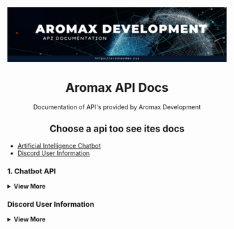   <div align="center">
      <img src="api-banner.png" alt="Aromax API">
      <h1>Aromax API Docs</h1>
      <p>Documentation of API's provided by Aromax Development</p>
    </div>
    
   <h2><center>Choose a api too see ites docs</center></h3>
   <ul>
  <li> <a href="#chatbot-api">Artificial Intelligence Chatbot</a> </li>
  <li> <a href="#fetch-user">Discord User Information</a> </li>
  </ul>
    
   <h3 id="chatbot-api">1. Chatbot API</h4>
<details>
  <summary> <b>View More</b></summary>
  
  ### Example [ Node.js ]
  ```js
const fetch = require("node-fetch").default;
  const mes = "Hello, How are you?"
fetch(`https://aromaxdev.xyz/api/chatbot?message=${mes}`, {
        
    })
        .then(res => res.json())
        .then(data => {
       console.log(data.message)
        })
  ```
  
  ### Using Parameters
  ```
  https://aromaxdev.xyz/api/chatbot?message=<string>&name=<string>&gender=<string>
  ```
  
  | Parameter | Type | Description
  | --- | --- | --- |
  | `name` | `string` | Sets chatbot's name
  | `gender` | `string` | Sets chatbot's gender|
  | `developer_name` | `string` | Sets chatbot's developer name
  | `user` | `string` | Put an ID here|
  | `age` | `string` | Sets chatbot's age
  | `birthday` | `string` | Sets chatbot's birthday|
  | `birthplace` | `string` | Sets chatbot's birthplace
  | `birthyear` | `string` | Sets chatbot's birthyear|
  | `religion` | `string` | Sets chatbot's religion
  | `actor` | `string` | Sets chatbot's favourite actor|
  | `actress` | `string` | Sets chatbot's favourite actress
  | `artist` | `string` | Sets chatbot's favourite artist|
  | `author` | `string` | Sets chatbot's favourite author
  | `band` | `string` | Sets chatbot's favourite band|
  | `book` | `string` | Sets chatbot's favourite book
  | `color` | `string` | Sets chatbot's favourite colour
  | `food` | `string` | Sets chatbot's favourite food|
  | `movie` | `string` | Sets chatbot's favourite movie
  | `opera` | `string` | Sets chatbot's favourite opera|
  | `season` | `string` | Sets chatbot's favourite season
  | `show` | `string` | Sets chatbot's favourite show|
  | `song` | `string` | Sets chatbot's favourite song
  | `sport` | `string` | Sets chatbot's favourite sport|
  | `subject` | `string` | Sets chatbot's favourite subject
  | `football` | `string` | Sets chatbot's favourite football team|
  | `celebrity` | `string` | Sets chatbot's favourite celebrity|
  | `chinesesign` | `string` | Sets chatbot's chinese sign
  | `family` | `string` | Sets chatbot's family|
  | `ethics` | `string` | Sets chatbot's name
  | `etype` | `string` | Sets chatbot's etype|
  | `baseball` | `string` | Sets chatbot's faovourite baseball team
  | `city` | `string` | Sets chatbot's city|
  | `state`| `string` | Sets chatbot's state
  |`class`| `string` | Sets chatbot's class|
  |`country`| `string` | Sets chatbot's country|
  |`company`| `string` | Sets chatbot's company|
  |`email`| `string` | Sets the chatbot's support email|
  |`wechat`| `string` | Sets chatbot's wechat|
  |`wear`| `string` | Sets chatbot's favourite cloth/wear|
  |`vocab`| `string` | Sets chatbot's number of vocabulary|
  |`version`| `string` | Sets your chatbot's version/your bot's version|
  |`totalcli`| `string` | Sets chatbot's total clients|
  |`species`| `string` | Sets chatbot's species|
  |`sign`| `string` | Sets chatbot's sign|
  |`scspecies`| `string` | Sets chatbot's species (chinese)|
  |`scsign`| `string` | Sets chatbot's sign (chinese)|
  |`scnationality`| `string` | Sets chatbot's nationality (chinese)|
  |`scmaster`| `string` | Sets chatbot's master/owner/developer_name (chinese)|
  |`scgender`| `string` | Sets chatbot's gender (chinese)|
  |`scfavouritecolor`|`string` | Sets chatbot's favourite color (chinese)|
  |`scfavouritefood`| `string` | Sets chatbot's favourite food (chinese)|
  |`sccountry`| `string` | Sets chatbot's country (chinese)|
  |`sccompany`| `string` | Sets chatbot's company (chinese)|
  |`sccity`| `string` | Sets chatbot's city (chinese)|
  |`scchinesesign`| `string` | Sets chatbot's chinese sign (chinese)|
  |`language2`| `string` | Sets chatbot's language while chatting|
  |`hockey`| `string` | Sets chatbot's favourite hockey team|
  |`job`| `string` | Sets chatbot's job|
  |`music`| `string` | Sets chatbot's favourite music|
  |`celebrities`| `string` | Sets chatbot's favourite celebrities/characters|
  |`orientation`| `string` | Sets chatbot's orientation|
  |`phylum`| `string` | Sets chatbot's phylum|
  |`president`| `string` | Sets chatbot's president|
</details>
  
  
  
  <h3 id="fetch-user">Discord User Information</h4>
<details>
  <summary><b> View More</b></summary>
  <br>
  
  ```
  https://aromaxdev.xyz/api/discord/user/<UserID>
  ```
  
  # Example
  
  ```js
  const fetch = require("node-fetch").default;
fetch(`https://aromaxdev.xyz/api/discord/user/519666024220721152`, {
        
    })
        .then(res => res.json())
        .then(data => {
       console.log(data.url) // Gives avatar link
  console.log(data.username) // Gives username 
        })
  ```
  
</details>
